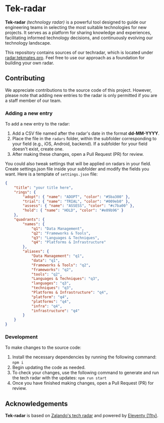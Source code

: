 # Tek-radar

**Tek-radar** *(technology radar)* is a powerful tool designed to guide our engineering teams in selecting the most suitable technologies for new projects. It serves as a platform for sharing knowledge and experiences, facilitating informed technology decisions, and continuously evolving our technology landscape.

This repository contains sources of our techradar, which is located under [radar.tekmates.pro](https://radar.tekmates.pro). Feel free to use our approach as a foundation for building your own radar.

## Contributing

We appreciate contributions to the source code of this project. However, please note that adding new entries to the radar is only permitted if you are a staff member of our team.

### Adding a new entry

To add a new entry to the radar:

1. Add a CSV file named after the radar's date in the format **dd-MM-YYYY**.
2. Place the file in the `radars` folder, within the subfolder corresponding to your field (e.g., iOS, Android, backend). If a subfolder for your field doesn't exist, create one.
3. After making these changes, open a Pull Request (PR) for review.

You could also tweak settings that will be applied on radars in your field. Create settings.json file inside your subfolder and modify the fields you want. Here is a template of `settings.json` file:

```json
{
    "title": "your title here",
    "rings": {
        "adopt": { "name": "ADOPT", "color": "#5ba300" },
        "trial": { "name": "TRIAL", "color": "#009eb0" },
        "assess": { "name": "ASSESS", "color": "#c7ba00" },
        "hold": { "name": "HOLD", "color": "#e09b96" }
    },
    "quadrants": {
        "names": {
            "q1": "Data Management",
            "q2": "Frameworks & Tools",
            "q3": "Languages & Techniques",
            "q4": "Platforms & Infrastructure"
        },
        "aliases": {
            "Data Management": "q1",
            "data": "q1",
            "Frameworks & Tools": "q2",
            "frameworks": "q2",
            "tools": "q2",
            "Languages & Techniques": "q3",
            "languages": "q3",
            "techniques": "q3",
            "Platforms & Infrastructure": "q4",
            "platform": "q4",
            "platforms": "q4",
            "infra": "q4",
            "infrastructure": "q4"
        }
    }
}
```

### Development

To make changes to the source code:

1. Install the necessary dependencies by running the following command: `npm i`
3. Begin updating the code as needed.
4. To check your changes, use the following command to generate and run the tech radar with the updates: `npm run start`
6. Once you have finished making changes, open a Pull Request (PR) for review.

## Acknowledgements

**Tek-radar** is based on [Zalando's tech radar](https://github.com/zalando/tech-radar) and powered by [Eleventy (11ty)](https://github.com/11ty/eleventy).
